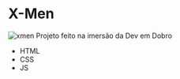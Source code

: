 # X-Men
![xmen](https://github.com/YokimSl/X-Men/assets/49276851/0f681588-3ec6-400c-b8ff-6b1145063d71)
Projeto feito na imersão da Dev em Dobro

<ul>
  <li>
    HTML
  </li>
    <li>
    CSS
  </li>
    <li>
    JS
  </li>
</ul>
